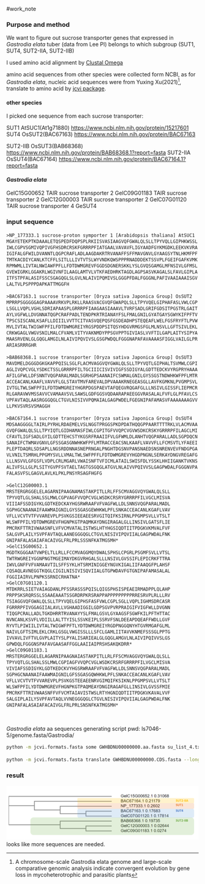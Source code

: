 #work_note 

### Purpose  and method 
We want to figure out sucrose transporter genes that expressed in _Gastrodia elata_ tuber (data from Lee PI) belongs to which subgroup (SUT1, SUT4, SUT2-IIA, SUT2-IIB)

I used amino acid alignment by [Clustal Omega](https://www.ebi.ac.uk/Tools/msa/clustalo/)

amino acid sequences from other species were collected form NCBI, as for  _Gastrodia elata_,  nucleic acid sequences were from Yuxing Xu(2021)[^2], translate to amino acid by [jcvi package](https://github.com/tanghaibao/jcvi).


#### other species
I picked one sequence from each sucrose transporter: 

SUT1
	AtSUC1(At1g71880)
	https://www.ncbi.nlm.nih.gov/protein/15217601
SUT4
	OsSUT2(BAC67163)
	https://www.ncbi.nlm.nih.gov/protein/BAC67163

SUT2-IIB
	OsSUT3(BAB68368)
	https://www.ncbi.nlm.nih.gov/protein/BAB68368.1?report=fasta
SUT2-IIA
	OsSUT4(BAC67164)
	https://www.ncbi.nlm.nih.gov/protein/BAC67164.1?report=fasta

#### _Gastrodia elata_
GelC15G00652    TAIR    sucrose transporter 2
GelC09G01183    TAIR    sucrose transporter 2
GelC12G00003    TAIR    sucrose transporter 2
GelC07G01120    TAIR    sucrose transporter 4 GeSUT4

### input sequence
```
>NP_177333.1 sucrose-proton symporter 1 [Arabidopsis thaliana] AtSUC1
MGAYETEKPTKDAAALETQSPEDFDQPSPLRKIISVASIAAGVQFGWALQLSLLTPYVQLLGIPHKWSSL
IWLCGPVSGMIVQPIVGFHSDRCRSKFGRRRPFIATGAALVAVAVFLIGYAADFGYKMGDKLEEKVKVRA
IGIFALGFWILDVANNTLQGPCRAFLADLAAGDAKRTRVANAFFSFFMAVGNVLGYAAGSYTNLHKMFPF
TMTKACDIYCANLKTCFFLSITLLLIVTVTSLWYVNDKQWSPPPRNADDDEKTSSVPLFGEIFGAFKVMK
RPMWMLLIVTALNWIAWFPFLLFDTDWMGREVFGGDSDGNERSKKLYSLGVQSGAMGLMFNSIVLGFMSL
GVEWIGRKLGGAKRLWGIVNFILAAGLAMTVLVTKFAEDHRKTAGDLAGPSASVKAGALSLFAVLGIPLA
ITFSTPFALASIFSSCSGAGQGLSLGVLNLAIVIPQMIVSLGGGPFDALFGGGNLPAFIVAAIAAAISGV
LALTVLPSPPPDAPKATTMGGFH

>BAC67163.1 sucrose transporter [Oryza sativa Japonica Group] OsSUT2
MPRRPSGGGGGAGPAAAAVRKVPLRKLLRAASVACGVQFGWAPQLSLLTPYVQELGIPHAFASLVWLCGP
LSGLLVQPLVGHLSDRIAPAASPLGRRRPFIAAGAASIAAAVLTVRFSADLGRIFGDSITPGSTRLGAIT
AYLVGFWLLDVGNNATQGPCRAFPADLTENDPKRTRIANAYFSLFMALGNILGYATGAYSGWYKIFPFTV
TPSCSISCANLKSAFLLDIIILVVTTCITVASVQEPQSFGSDEADHPSTEQEAFLWELFGSFRYFTLPVW
MVLIVTALTWIGWFPFILFDTDWMGREIYRGSPDDPSITQSYHDGVRMGSFGLMLNSVLLGFTSIVLEKL
CRKWGAGLVWGVSNILMALCFVAMLVITYVAKNMDYPPSGVPPTGIVIASLVVFTILGAPLAITYSIPYA
MAASRVENLGLGQGLAMGILNLAIVIPQVIVSLGSGPWDQLFGGGNAPAFAVAAAASFIGGLVAILGLPR
ARIASRRRGHR

>BAB68368.1 sucrose transporter [Oryza sativa Japonica Group] OsSUT3
MAVDMELDGGGDGKGKAPPQISLSGLFLACMVAGGVQYGWALQLSLLTPYVQTLGIPHALTSVMWLCGPI
AGLIVQPCVGLYSDKCTSSLGRRRPFILTGCIIICISVIVIGFSSDIGYALGDTTEDCKVYRGPRYHAAA
AFILGFWLLDFSNNTVQGPARALMADLSGRHGPSAANAIFCSWMALGNILGYSSGSTNDWHKWFPFLMTR
ACCEACANLKAAFLVAVVFLGLSTAVTMVFAREVALDPVAAAKRNEGEASGLLAVFKGMKNLPVGMPSVL
IVTGLTWLSWFPFILFDTDWMGREIYHGRPDGSPAEVTAFQEGVRQGAFGLLLNSIVLGISSFLIEPMCR
RLGARAVWVMSSAVVCVAMAAVSVLSAWSLGDFGGSVQDAARAPAEEGGVRASALALFVFLGLPFAVLCS
VPFAVTAQLAASRGGGQGLCTGVLNISIVVPQMAIALGAGPWDELFGEGNIPAFAMASVFAAAAAAAGVV
LLPKVSVRSVSMAGGH

>BAC67164.1 sucrose transporter [Oryza sativa Japonica Group] OsSUT4
MDSAAGGGGLTAIRLPYRHLRDAEMELVSLNGGTPRGGSPKDPDATHQQGPPAARTTTTRKLVLACMVAA
GVQFGWALQLSLLTPYIQTLGIDHAMASFIWLCGPITGFVVQPCVGVWSDKCRSKYGRRRPFILAGCLMI
CFAVTLIGFSADLGYILGDTTEHCSTYKGSRFRAAIIFVLGFWMLDLANHTVQGPARALLADLSGPDQCN
SANAIFCTWMAVGNVLGFSSGASGNWHKWFPFLMTRACCEACSNLKAAFLVAVVFLLFCMSVTLYFAEEI
PLEPTDAQRLSDSAPLLNGSRDDNNASNEPRNGALPNGHTDGSNVPANSNAEDSNSNRENVEVFNDGPGA
VLVNILTSMRHLPPGMYSVLLVMALTWLSWFPFFLFDTDWMGREVYHGDPNGNLSERKAYDNGVREGAFG
LLLNSVVLGFGSFLVDPLCRLMGARLVWAISNFTVFICMLATAILSWISFDLYSSKLHHIIGANKTVKNS
ALIVFSLLGLPLSITYGVPFSVTAELTAGTGSGQGLATGVLNLAIVVPQIVVSLGAGPWDALFGGGNVPA
FALASVFSLGAGVLAVLKLPKLPNSYRSAGFHGFG

>GelC12G00003.1
MRSTERGRGGELELAGARNIPAAGNAMASTAKPITLLRLFFSCMVAGGVQYGWALQLSLL
TPYVQTLGLSHALSSLMWLCGPVAGFVVQPCVGLWSDKCRSRYGRRRPFILVGCLMISVA
VIIIAFSSDIGYKLGDTKEDCKAYHGSRWRAAFVFVAGFWLLDLSNNSVQGPARALMADL
SGPHGCNAANAIFAAWMAIGNILGYSSGASGEWHKWLPFLSNKACCEACANLKGAFLVAV
VFLLVCVTVTFVVAREVPLPSVKGSIEEAEESRVGITQIFKSIRNLPPGMPSVLLVTSLT
WLSWFPFILYDTDWMGREVFHGNPKGTPAQMKAYDNGIRAGALGLLINSIVLGATSFLIE
PMCRKFTTRIVWAASNFLVFVCMVATALISTWSLHTYHGSIQDTIITPDGKVKMVALFVF
SALGVPLAILYSVPFAVTAQLAANEGGGQGLCTGVLNISIVIPQVIIALGAGPWDALFNK
GNIPAFALASAIAFACAIVGLFRLPRLSSSNFKATMGSMH*
>GelC15G00652.1
MGDTKGGGAATVWPELTLLRLLFCCMVAGGMQYDWALSPHSLCPGRLPSGMFSVLLVTSL
TWTRWGREIYGGNPNGTMGEIMAYDKGVRHGALSLLLNSIVLGVSSIFLEPICRKFTTRA
IWVLGNFFVFVAMAAVTILSFFSYKLHTSRMINIGGEYNGVKIGALIIFAAQGFPLAHSF
CQSAQLAVNEGGTKQGLCIGILNISIVISQVIIALGTGPWDAVFGTGNIPAFAMASALAL
FGGIIAIRVLPNPKSSRNICRHATNA*
>GelC07G01120.1
MTDKRRLSIETVAIAGDANLPFSSRASSSPQISLQIGSPHSISPEAEIRMADPPLQLAHP
PRPPSKSRQRSSLSSAAEAAATSSGRDRPKRSRAPPAPPPPPPPPPRRESRVPLRLLLRV
TSIAGGVQFGWALQLSLLTPYVQELGIPHSFASFVWLCGPLSGLLVQPLIGHMSDRCASR
FGRRRPFIVGGAGIIALAVLLVGHAADIGGILGDPSGVPVRPRAIGIFVIGFWLLDVGNN
TIQGPCRALLADLTGKDHRRTRVANAYYSLFMALGSVLGYAAGSFSGWFKILPFTHTTAC
NVNCANLKSVFLVDIILLALTTYISLSSVKEIPLSSRVFSNLDEEAPDQEAFFWDLLGVF
RYVTLPIWIILIVTALTWIGWFPFTLYDTDWMGREIYRGDPNGGQNYHTGVRMGAFGLML
NAIVLGFTSIMLEKLCRKLGSGLVWGISSLLLSFCLGAMLIITAVVKNMEFSSSGLPPTG
IVVAVLIVFTVLGVPLAITYSLPYALISARIEALGLGQGLAMGVLNLAIVIPQIVVSLGS
GPWDQLFGGGNSPAFAVGAASAFFGGLAAIIAIPRSHSAKQKDRR*
>GelC09G01183.1
MRSTERGRGGELELAGARNIPAAGNAIASTAKPITLLRLFFSCMVAGGVQYGWALQLSLL
TPYVQTLGLSHALSSLMWLCGPIAGFVVQPCVGLWSDKCRSRFGRRRPFILVGCLMISVA
VIVIAFSSDIGYKLGDTKEDCKVYHGSRWRAAFVFVAGFWLLDLSNNSVQGPARALMADL
SGPHGCNAANAIFAAWMAIGNILGFSSGASGQWHKWLPFLSNKACCEACANLKGAFLVAV
VFLLVCVTVTFVVAREVPLPSVKGSTEEAEENRVGIMQIFKSIKNLPPGMPSVLLVTSLT
WLSWFPFILYDTDWMGREVFHGNPKGTPAQMEAYDNGIRAGAFGLLINSIVLGVSSFMIE
PMCRKFTTRIVWAASNFFVFVCMTAIAVISTWSLRTYHGNIQDTIITPDGKVKAVALVVF
SALGIPLAILYSVPFAVTAQLVVNEGGGQGLCTGVLNISIVIPQVIIALGAGPWDALFNK
GNIPAFALASAIAFACAIVGLFRLPRLSNSNFKATMGSMH*



```

_Gastrodia elata_ aa sequences generating script
pwd: ls7046-5/genome.fasta/Gastrodia/
```bash
python -m jcvi.formats.fasta some GWHBDNU00000000.aa.fasta su_list_4.txt sucrose_aa_4.txt

python -m jcvi.formats.fasta translate GWHBDNU00000000.CDS.fasta --longest --unique --outfile=GWHBDNU00000000.aa.fasta
```

### result
![](../attachment/Pasted%20image%2020220715152443.png)
looks like more sequences are needed.



[^2]:A chromosome-scale Gastrodia elata genome and large-scale comparative genomic analysis indicate convergent evolution by gene loss in mycoheterotrophic and parasitic plants
